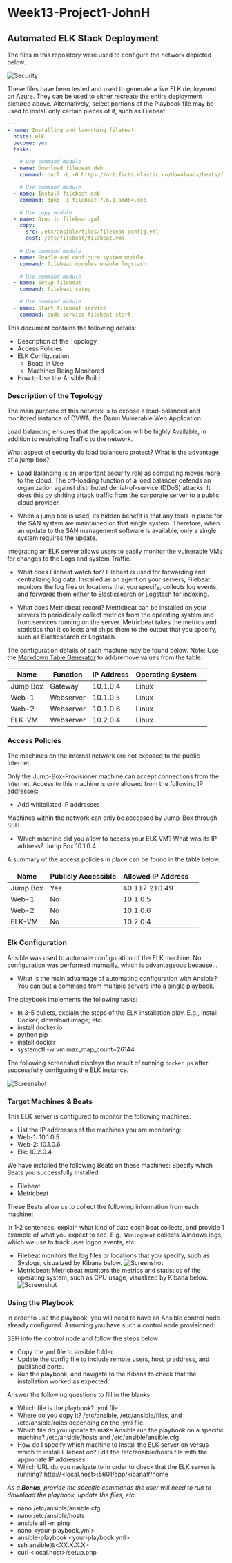 # Week13-Project1-JohnH
## Automated ELK Stack Deployment

The files in this repository were used to configure the network depicted below.

![Security](Diagrams/CloudSecurityDiagram.jpg)

These files have been tested and used to generate a live ELK deployment on Azure. They can be used to either recreate the entire deployment pictured above. Alternatively, select portions of the Playbook file may be used to install only certain pieces of it, such as Filebeat.

```yml
---
- name: Installing and launching filebeat
  hosts: elk
  become: yes
  tasks:

    # Use command module
  - name: Download filebeat deb
    command: curl -L -O https://artifacts.elastic.co/downloads/beats/filebeat/filebeat-7.6.1-amd64.deb

    # Use command module
  - name: Install filebeat deb
    command: dpkg -i filebeat-7.6.1-amd64.deb

    # Use copy module
  - name: Drop in filebeat.yml
    copy:
      src: /etc/ansible/files/filebeat-config.yml
      dest: /etc/filebeat/filebeat.yml
 
    # Use command module
  - name: Enable and configure system module
    command: filebeat modules enable logstash

    # Use command module
  - name: Setup filebeat
    command: filebeat setup

    # Use command module
  - name: Start filebeat service
    command: sudo service filebeat start
  ```

This document contains the following details:
- Description of the Topology
- Access Policies
- ELK Configuration
  - Beats in Use
  - Machines Being Monitored
- How to Use the Ansible Build


### Description of the Topology

The main purpose of this network is to expose a load-balanced and monitored instance of DVWA, the Damn Vulnerable Web Application.

Load balancing ensures that the application will be highly Available, in addition to restricting Traffic to the network.
  
  What aspect of security do load balancers protect? What is the advantage of a jump box?

-  Load Balancing is an important security role as computing moves more to the cloud. The off-loading function of a load balancer defends an organization against distributed denial-of-service (DDoS) attacks. It does this by shifting attack traffic from the corporate server to a public cloud provider.

-  When a jump box is used, its hidden benefit is that any tools in place for the SAN system are maintained on that single system. Therefore, when an update to the SAN management software is available, only a single system requires the update.

Integrating an ELK server allows users to easily monitor the vulnerable VMs for changes to the Logs and system Traffic.
- What does Filebeat watch for? Filebeat is used for forwarding and centralizing log data. Installed as an agent on your servers, Filebeat monitors the log files or locations that you specify, collects log events, and forwards them either to Elasticsearch or Logstash for indexing.

- What does Metricbeat record? Metricbeat can be installed on your servers to periodically collect metrics from the operating system and from services running on the server. Metricbeat takes the metrics and statistics that it collects and ships them to the output that you specify, such as Elasticsearch or Logstash.

The configuration details of each machine may be found below.
Note: Use the [Markdown Table Generator](http://www.tablesgenerator.com/markdown_tables) to add/remove values from the table.

| Name     | Function  | IP Address | Operating System |   |
|----------|-----------|------------|------------------|---|
| Jump Box | Gateway   | 10.1.0.4   | Linux            |   |
| Web-1    | Webserver | 10.1.0.5   | Linux            |   |
| Web-2    | Webserver | 10.1.0.6   | Linux            |   |
| ELK-VM   | Webserver | 10.2.0.4   | Linux            |   |

### Access Policies

The machines on the internal network are not exposed to the public Internet. 

Only the Jump-Box-Provisioner machine can accept connections from the Internet. Access to this machine is only allowed from the following IP addresses:
- Add whitelisted IP addresses

Machines within the network can only be accessed by Jump-Box through SSH.
- Which machine did you allow to access your ELK VM? What was its IP address? Jump Box 10.1.0.4

A summary of the access policies in place can be found in the table below.

| Name     | Publicly Accessible | Allowed IP Address |   |
|----------|---------------------|--------------------|---|
| Jump Box | Yes                 | 40.117.210.49      |   |
| Web-1    | No                  | 10.1.0.5           |   |
| Web-2    | No                  | 10.1.0.6           |   |
| ELK-VM   | No                  | 10.2.0.4           |   |

### Elk Configuration

Ansible was used to automate configuration of the ELK machine. No configuration was performed manually, which is advantageous because...
- What is the main advantage of automating configuration with Ansible? You can put a command from multiple servers into a single playbook.

The playbook implements the following tasks:
- In 3-5 bullets, explain the steps of the ELK installation play. E.g., install Docker; download image; etc.
- install docker io
- python pip
- install docker
- systemctl -w vm.max_map_count=26144

The following screenshot displays the result of running `docker ps` after successfully configuring the ELK instance.

![Screenshot](Diagrams/docker_ps.jpg)

### Target Machines & Beats
This ELK server is configured to monitor the following machines:
- List the IP addresses of the machines you are monitoring:
- Web-1: 10.1.0.5
- Web-2: 10.1.0.6
- Elk: 10.2.0.4

We have installed the following Beats on these machines:
  Specify which Beats you successfully installed:
- Filebeat
- Metricbeat

These Beats allow us to collect the following information from each machine:
  
  In 1-2 sentences, explain what kind of data each beat collects, and provide 1 example of what you expect to see. E.g., `Winlogbeat` collects Windows logs, which we use to track user logon events, etc.

-  Filebeat monitors the log files or locations that you specify, such as Syslogs, visualized by Kibana below.
  ![Screenshot](Diagrams/Filebeat_Diagram.jpg)
-  Metricbeat: Metricbeat monitors the metrics and statistics of the operating system, such as CPU usage, visualized by Kibana below.
  ![Screenshot](Diagrams/Metricbeat_Diagram.jpg)

### Using the Playbook
In order to use the playbook, you will need to have an Ansible control node already configured. Assuming you have such a control node provisioned: 

SSH into the control node and follow the steps below:
- Copy the yml file to ansible folder.
- Update the config file to include remote users, host ip address, and published ports.
- Run the playbook, and navigate to the Kibana to check that the installation worked as expected.

Answer the following questions to fill in the blanks:
- Which file is the playbook? .yml file
- Where do you copy it? /etc/ansible, /etc/ansible/files, and /etc/ansible/roles depending on the .yml file.
- Which file do you update to make Ansible run the playbook on a specific machine? /etc/ansible/hosts and /etc/ansible/ansible.cfg.
- How do I specify which machine to install the ELK server on versus which to install Filebeat on? Edit the /etc/ansible/hosts file with the approriate IP addresses.
- Which URL do you navigate to in order to check that the ELK server is running?
  http://<local.host>:5601/app/kibana#/home
  
_As a **Bonus**, provide the specific commands the user will need to run to download the playbook, update the files, etc._

- nano /etc/ansible/ansible.cfg
- nano /etc/ansible/hosts
- ansible all -m ping
- nano <your-playbook.yml>
- ansible-playbook <your-playbook.yml>
- ssh ansible@<XX.X.X.X>
- curl <local.host>/setup.php

